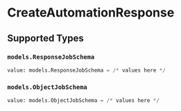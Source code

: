 # CreateAutomationResponse


## Supported Types

### `models.ResponseJobSchema`

```python
value: models.ResponseJobSchema = /* values here */
```

### `models.ObjectJobSchema`

```python
value: models.ObjectJobSchema = /* values here */
```


